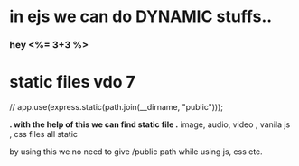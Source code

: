 # in ejs   we can do  DYNAMIC  stuffs.. 

<h3>hey <%= 3+3 %>  </h3>  



# static files   vdo 7

//  app.use(express.static(path.join(__dirname, "public")));   

__. with the help of this we can find static file  .__
image, audio, video ,  vanila js , css files all static

by using this we no need to give  /public   path while using js, css  etc.  





















